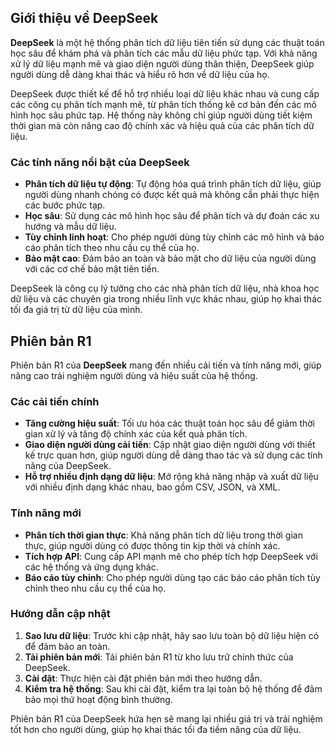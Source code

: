 ## Giới thiệu về DeepSeek

**DeepSeek** là một hệ thống phân tích dữ liệu tiên tiến sử dụng các thuật toán học sâu để khám phá và phân tích các mẫu dữ liệu phức tạp. Với khả năng xử lý dữ liệu mạnh mẽ và giao diện người dùng thân thiện, DeepSeek giúp người dùng dễ dàng khai thác và hiểu rõ hơn về dữ liệu của họ.

DeepSeek được thiết kế để hỗ trợ nhiều loại dữ liệu khác nhau và cung cấp các công cụ phân tích mạnh mẽ, từ phân tích thống kê cơ bản đến các mô hình học sâu phức tạp. Hệ thống này không chỉ giúp người dùng tiết kiệm thời gian mà còn nâng cao độ chính xác và hiệu quả của các phân tích dữ liệu.

### Các tính năng nổi bật của DeepSeek

- **Phân tích dữ liệu tự động**: Tự động hóa quá trình phân tích dữ liệu, giúp người dùng nhanh chóng có được kết quả mà không cần phải thực hiện các bước phức tạp.
- **Học sâu**: Sử dụng các mô hình học sâu để phân tích và dự đoán các xu hướng và mẫu dữ liệu.
- **Tùy chỉnh linh hoạt**: Cho phép người dùng tùy chỉnh các mô hình và báo cáo phân tích theo nhu cầu cụ thể của họ.
- **Bảo mật cao**: Đảm bảo an toàn và bảo mật cho dữ liệu của người dùng với các cơ chế bảo mật tiên tiến.

DeepSeek là công cụ lý tưởng cho các nhà phân tích dữ liệu, nhà khoa học dữ liệu và các chuyên gia trong nhiều lĩnh vực khác nhau, giúp họ khai thác tối đa giá trị từ dữ liệu của mình.

## Phiên bản R1

Phiên bản R1 của **DeepSeek** mang đến nhiều cải tiến và tính năng mới, giúp nâng cao trải nghiệm người dùng và hiệu suất của hệ thống.

### Các cải tiến chính

- **Tăng cường hiệu suất**: Tối ưu hóa các thuật toán học sâu để giảm thời gian xử lý và tăng độ chính xác của kết quả phân tích.
- **Giao diện người dùng cải tiến**: Cập nhật giao diện người dùng với thiết kế trực quan hơn, giúp người dùng dễ dàng thao tác và sử dụng các tính năng của DeepSeek.
- **Hỗ trợ nhiều định dạng dữ liệu**: Mở rộng khả năng nhập và xuất dữ liệu với nhiều định dạng khác nhau, bao gồm CSV, JSON, và XML.

### Tính năng mới

- **Phân tích thời gian thực**: Khả năng phân tích dữ liệu trong thời gian thực, giúp người dùng có được thông tin kịp thời và chính xác.
- **Tích hợp API**: Cung cấp API mạnh mẽ cho phép tích hợp DeepSeek với các hệ thống và ứng dụng khác.
- **Báo cáo tùy chỉnh**: Cho phép người dùng tạo các báo cáo phân tích tùy chỉnh theo nhu cầu cụ thể của họ.

### Hướng dẫn cập nhật

1. **Sao lưu dữ liệu**: Trước khi cập nhật, hãy sao lưu toàn bộ dữ liệu hiện có để đảm bảo an toàn.
2. **Tải phiên bản mới**: Tải phiên bản R1 từ kho lưu trữ chính thức của DeepSeek.
3. **Cài đặt**: Thực hiện cài đặt phiên bản mới theo hướng dẫn.
4. **Kiểm tra hệ thống**: Sau khi cài đặt, kiểm tra lại toàn bộ hệ thống để đảm bảo mọi thứ hoạt động bình thường.

Phiên bản R1 của DeepSeek hứa hẹn sẽ mang lại nhiều giá trị và trải nghiệm tốt hơn cho người dùng, giúp họ khai thác tối đa tiềm năng của dữ liệu.
